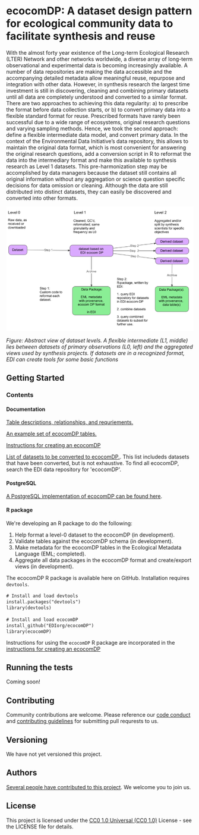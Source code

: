 # ecocomDP: A dataset design pattern for ecological community data to facilitate synthesis and reuse

With the almost forty year existence of the Long-term Ecological Research (LTER) Network and other networks worldwide, a diverse array of long-term observational and experimental data is becoming increasingly available. A number of data repositories are making the data accessible and the accompanying detailed metadata allow meaningful reuse, repurpose and integration with other data. However, in synthesis research the largest time investment is still in discovering, cleaning and combining primary datasets until all data are completely understood and converted to a similar format. There are two approaches to achieving this data regularity: a) to prescribe the format before data collection starts, or b) to convert primary data into a flexible standard format for reuse. Prescribed formats have rarely been successful due to a wide range of ecosystems, original research questions and varying sampling methods. Hence, we took the second approach: define a flexible intermediate data model, and convert primary data. In the context of the Environmental Data Initiative’s data repository, this allows to maintain the original data format, which is most convenient for answering the original research questions, add a conversion script in R to reformat the data into the intermediary format and make this available to synthesis research as Level 1 datasets. This pre-harmonization step may be accomplished by data managers because the dataset still contains all original information without any aggregation or science question specific decisions for data omission or cleaning. Although the data are still distributed into distinct datasets, they can easily be discovered and converted into other formats.

![](https://github.com/EDIorg/ecocomDP/blob/master/documentation/images/ecocom_dp_workflow_cut.png)

_Figure: Abstract view of dataset levels. A flexible intermediate (L1, middle) lies between datasets of primary observations (L0, left) and the aggregated views used by synthesis projects. If datasets are in a recognized format, EDI can create tools for some basic functions_

## Getting Started

### Contents

#### Documentation

[Table descriptions, relationships, and requriements.](https://github.com/EDIorg/ecocomDP/tree/master/documentation/model)

[An example set of ecocomDP tables.](https://github.com/EDIorg/ecocomDP/tree/master/documentation/examples)

[Instructions for creating an ecocomDP](https://github.com/EDIorg/ecocomDP/tree/master/documentation/instructions)

[List of datasets to be converted to ecocomDP.](https://github.com/EDIorg/ecocomDP/tree/master/documentation/processing_queue). This list includeds datasets that have been converted, but is not exhaustive. To find all ecocomDP, search the EDI data repository for 'ecocomDP'.

#### PostgreSQL

[A PostgreSQL implementation of ecocomDP can be found here](https://github.com/EDIorg/ecocomDP/tree/master/postgreSQL).

#### R package

We're developing an R package to do the following:
1. Help format a level-0 dataset to the ecocomDP (in development).
2. Validate tables against the ecocomDP schema (in development).
3. Make metadata for the ecocomDP tables in the Ecological Metadata Language (EML; completed).
4. Aggregate all data packages in the ecocomDP format and create/export views (in development). 

The ecocomDP R package is available here on GitHub. Installation requires `devtools`.
```
# Install and load devtools
install.packages("devtools")
library(devtools)

# Install and load ecocomDP
install_github("EDIorg/ecocomDP")
library(ecocomDP)
```

Instructions for using the `ecocomDP` R package are incorporated in the [instructions for creating an ecocomDP](https://github.com/EDIorg/ecocomDP/tree/master/documentation/instructions)

## Running the tests

Coming soon!

## Contributing

Community contributions are welcome. Please reference our [code conduct](https://github.com/EDIorg/ecocomDP/blob/master/CODE_OF_CONDUCT.md) and [contributing guidelines](https://github.com/EDIorg/ecocomDP/blob/master/CONTRIBUTING.md) for submitting pull requrests to us.

## Versioning

We have not yet versioned this project.

## Authors

[Several people have contributed to this project](https://github.com/EDIorg/ecocomDP/blob/master/AUTHORS.md). We welcome you to join us.

## License

This project is licensed under the [CC0 1.0 Universal (CC0 1.0)](https://creativecommons.org/publicdomain/zero/1.0/legalcode) License - see the LICENSE file for details.

